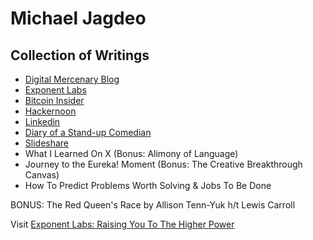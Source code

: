 # Michael Jagdeo

## Collection of Writings

- [Digital Mercenary Blog](https://digitalmercenary.substack.com/)
- [Exponent Labs](https://exponentlabs.substack.com/)
- [Bitcoin Insider](https://www.bitcoininsider.org/authors/unicornlaunching)
- [Hackernoon](https://hackernoon.com/blockchainsthatscaleintothebillions-9ec24689507b)
- [Linkedin](https://www.linkedin.com/in/jagdeoholdings/recent-activity/articles/)
- [Diary of a Stand-up Comedian](http://michaeljagdeo.wordpress.com)
- [Slideshare](https://www.slideshare.net/manofsteelpan)
- What I Learned On X (Bonus: Alimony of Language)
- Journey to the Eureka! Moment (Bonus: The Creative Breakthrough Canvas)
- How To Predict Problems Worth Solving & Jobs To Be Done

BONUS: The Red Queen's Race by Allison Tenn-Yuk h/t Lewis Carroll

Visit [Exponent Labs: Raising You To The Higher Power](https://github.com/unicornlaunching/michael_jagdeo)
